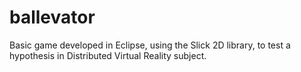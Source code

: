 ballevator
==========

Basic game developed in Eclipse, using the Slick 2D library, to test a hypothesis in Distributed Virtual Reality subject.

